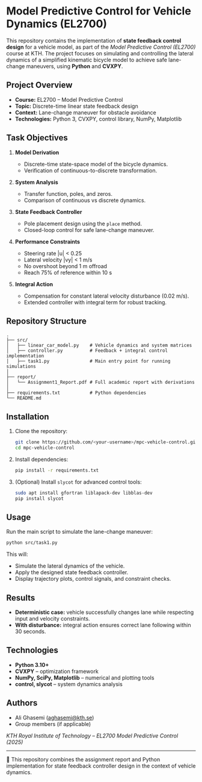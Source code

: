 # Model Predictive Control for Vehicle Dynamics (EL2700)

This repository contains the implementation of **state feedback control design** for a vehicle model, as part of the *Model Predictive Control (EL2700)* course at KTH. The project focuses on simulating and controlling the lateral dynamics of a simplified kinematic bicycle model to achieve safe lane-change maneuvers, using **Python** and **CVXPY**.

## Project Overview

* **Course:** EL2700 – Model Predictive Control
* **Topic:** Discrete-time linear state feedback design
* **Context:** Lane-change maneuver for obstacle avoidance
* **Technologies:** Python 3, CVXPY, control library, NumPy, Matplotlib

## Task Objectives

1. **Model Derivation**

   * Discrete-time state-space model of the bicycle dynamics.
   * Verification of continuous-to-discrete transformation.

2. **System Analysis**

   * Transfer function, poles, and zeros.
   * Comparison of continuous vs discrete dynamics.

3. **State Feedback Controller**

   * Pole placement design using the `place` method.
   * Closed-loop control for safe lane-change maneuver.

4. **Performance Constraints**

   * Steering rate |u| < 0.25
   * Lateral velocity |vy| < 1 m/s
   * No overshoot beyond 1 m offroad
   * Reach 75% of reference within 10 s

5. **Integral Action**

   * Compensation for constant lateral velocity disturbance (0.02 m/s).
   * Extended controller with integral term for robust tracking.

## Repository Structure

```
.
├── src/
│   ├── linear_car_model.py    # Vehicle dynamics and system matrices
│   ├── controller.py          # Feedback + integral control implementation
│   ├── task1.py               # Main entry point for running simulations
│
├── report/
│   └── Assignment1_Report.pdf # Full academic report with derivations
│
├── requirements.txt           # Python dependencies
└── README.md
```

## Installation

1. Clone the repository:

   ```bash
   git clone https://github.com/<your-username>/mpc-vehicle-control.git
   cd mpc-vehicle-control
   ```

2. Install dependencies:

   ```bash
   pip install -r requirements.txt
   ```

3. (Optional) Install `slycot` for advanced control tools:

   ```bash
   sudo apt install gfortran liblapack-dev libblas-dev
   pip install slycot
   ```

## Usage

Run the main script to simulate the lane-change maneuver:

```bash
python src/task1.py
```

This will:

* Simulate the lateral dynamics of the vehicle.
* Apply the designed state feedback controller.
* Display trajectory plots, control signals, and constraint checks.

## Results

* **Deterministic case:** vehicle successfully changes lane while respecting input and velocity constraints.
* **With disturbance:** integral action ensures correct lane following within 30 seconds.

## Technologies

* **Python 3.10+**
* **CVXPY** – optimization framework
* **NumPy, SciPy, Matplotlib** – numerical and plotting tools
* **control, slycot** – system dynamics analysis

## Authors

* Ali Ghasemi ([aghasemi@kth.se](mailto:aghasemi@kth.se))
* Group members (if applicable)

*KTH Royal Institute of Technology – EL2700 Model Predictive Control (2025)*

---

📄 This repository combines the assignment report and Python implementation for state feedback controller design in the context of vehicle dynamics.
